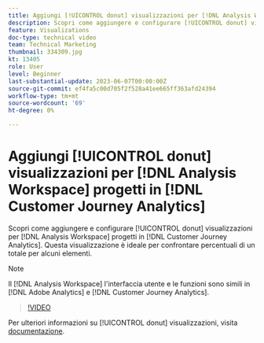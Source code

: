 ```yaml
---
title: Aggiungi [!UICONTROL donut] visualizzazioni per [!DNL Analysis Workspace] progetti
description: Scopri come aggiungere e configurare [!UICONTROL donut] visualizzazioni per [!DNL Analysis Workspace] progetti in [!DNL Customer Journey Analytics].
feature: Visualizations
doc-type: technical video
team: Technical Marketing
thumbnail: 334309.jpg
kt: 13405
role: User
level: Beginner
last-substantial-update: 2023-06-07T00:00:00Z
source-git-commit: ef4fa5c00d705f2f528a41ee665ff363afd24394
workflow-type: tm+mt
source-wordcount: '69'
ht-degree: 0%

---
```


# Aggiungi [!UICONTROL donut] visualizzazioni per [!DNL Analysis Workspace] progetti in [!DNL Customer Journey Analytics]

Scopri come aggiungere e configurare [!UICONTROL donut] visualizzazioni per [!DNL Analysis Workspace] progetti in [!DNL Customer Journey Analytics]. Questa visualizzazione è ideale per confrontare percentuali di un totale per alcuni elementi.

>[!NOTE]
>
>Il [!DNL Analysis Workspace] l&#39;interfaccia utente e le funzioni sono simili in [!DNL Adobe Analytics] e [!DNL Customer Journey Analytics].

>[!VIDEO](https://video.tv.adobe.com/v/334309/?quality=12&learn=on)

Per ulteriori informazioni su [!UICONTROL donut] visualizzazioni, visita [documentazione](https://experienceleague.adobe.com/docs/analytics-platform/using/cja-workspace/visualizations/donut.html).
